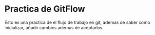# Practica de GitFlow

Esto es una practica de el flujo de trabajo en git, ademas de 
saber como inicializar, añadir cambios
ademas de aceptarlos


